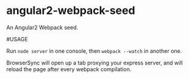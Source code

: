 # angular2-webpack-seed

An Angular2 Webpack seed.

#USAGE

Run `node server` in one console, then `webpack --watch` in another one.

BrowserSync will open up a tab proxying your express server, and will reload the page after every webpack compilation.